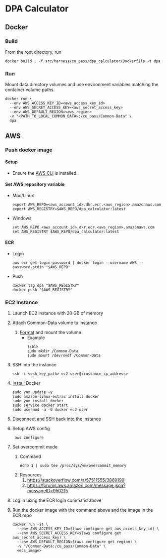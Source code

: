 # DPA Calculator

## Docker
### Build
From the root directory, run
```shell
docker build . -f src/harness/cu_pass/dpa_calculator/Dockerfile -t dpa
```

### Run
Mount data directory volumes and use environment variables matching the container volume paths.

```shell
docker run \
  --env AWS_ACCESS_KEY_ID=<aws_access_key_id>
  --env AWS_SECRET_ACCESS_KEY=<aws_secret_access_key>
  --env AWS_DEFAULT_REGION=<aws_region>
  -v "<PATH_TO_LOCAL_COMMON_DATA>:/cu_pass/Common-Data" \
  dpa
```

## AWS
### Push docker image
#### Setup
- Ensure the [AWS CLI](https://docs.aws.amazon.com/cli/latest/userguide/getting-started-install.html) is installed.

#### Set AWS repository variable
- Mac/Linux
    ```shell
    export AWS_REPO=<aws_account_id>.dkr.ecr.<aws_region>.amazonaws.com
    export AWS_REGISTRY=$AWS_REPO/dpa_calculator:latest
    ```

- Windows
    ```shell
    set AWS_REPO <aws_account_id>.dkr.ecr.<aws_region>.amazonaws.com
    set AWS_REGISTRY $AWS_REPO/dpa_calculator:latest
    ```

#### ECR
- Login
    ```shell
    aws ecr get-login-password | docker login --username AWS --password-stdin "$AWS_REPO"
    ```
- Push
    ```shell
    docker tag dpa "$AWS_REGISTRY"
    docker push "$AWS_REGISTRY"
    ```

### EC2 Instance
1. Launch EC2 instance with 20 GB of memory
2. Attach Common-Data volume to instance
   1. [Format](https://docs.aws.amazon.com/AWSEC2/latest/UserGuide/ebs-using-volumes.html) and mount the volume
       - Example
         ```shell
         lsblk
         sudo mkdir /Common-Data
         sudo mount /dev/xvdf /Common-Data
         ```
      
3. SSH into the instance
   ```shell
   ssh -i <ssh_key_path> ec2-user@<instance_ip_address>
   ```
4. [Install](https://docs.aws.amazon.com/AmazonECS/latest/developerguide/docker-basics.html) Docker
   ```shell
   sudo yum update -y
   sudo amazon-linux-extras install docker
   sudo yum install docker
   sudo service docker start
   sudo usermod -a -G docker ec2-user
   ```
5. Disconnect and SSH back into the instance
6. Setup AWS config
   ```shell
    aws configure
    ```
7. Set overcommit mode
   1.  Command
       ```shell
       echo 1 | sudo tee /proc/sys/vm/overcommit_memory
       ```
   2. Resources
      1. https://stackoverflow.com/a/57511555/3869199
      2. https://forums.aws.amazon.com/message.jspa?messageID=950215
8. Log in using the ECR login command above
9. Run the docker image with the command above and the image in the ECR repo
    ```shell
    docker run -it \
      --env AWS_ACCESS_KEY_ID=$(aws configure get aws_access_key_id) \
      --env AWS_SECRET_ACCESS_KEY=$(aws configure get aws_secret_access_key) \
      --env AWS_DEFAULT_REGION=$(aws configure get region) \
      -v "/Common-Data:/cu_pass/Common-Data" \
      <ecs_image>
    ```
